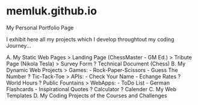 # memluk.github.io
My Personal Portfolio Page

I exhibit here all my projects which I develop throughtout my coding Journey...

A. My Static Web Pages
    > Landing Page (ChessMaster - GM Ed.)
    > Tribute Page (Nikola Tesla)
    > Survey Form
    ? Technical Document (Chess)
B. My Dynamic Web Projects
    > Games:
        - Rock-Paper-Scissors
        - Guess The Number
        ? Tic-Tack-Toe
    > APIs:
        - Check Your Name
        - Echange Rates
        ? World Hours
        ? Public Fountains
    > WebApps:
        - ToDo List
        - German Flashcards
        - Inspirational Quotes
        ? Calculator
        ? Calender
C. My Web Templates
D. My Coding Projects of the Courses and Challenges
